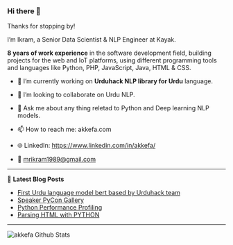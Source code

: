 ### Hi there 👋

Thanks for stopping by!

I’m Ikram, a Senior Data Scientist & NLP Engineer at Kayak.

**8 years of work experience** in the software development field, building projects for the web and IoT platforms, using different programming tools and languages like Python, PHP, JavaScript, Java, HTML & CSS.

- 🔭 I’m currently working on **Urduhack NLP library for Urdu** language.

- 👯 I’m looking to collaborate on Urdu NLP.

- 💬 Ask me about any thing reletad to Python and Deep learning NLP models.

- 📫 How to reach me: akkefa.com

- 🌐 LinkedIn: https://www.linkedin.com/in/akkefa/

- 📧 mrikram1989@gmail.com

---

📕 **Latest Blog Posts**
<!-- BLOG-POST-LIST:START -->
- [First Urdu language model bert based by Urduhack team](https://akkefa.github.io/blog/posts/2020/08/urdu-language-model-bert-based-by-urduhack-team/)
- [Speaker PyCon Gallery](https://akkefa.github.io/blog/posts/2018/04/pycon/)
- [Python Performance Profiling](https://akkefa.github.io/blog/posts/2018/08/python-performance-profiling/)
- [Parsing HTML with PYTHON](https://akkefa.github.io/blog/posts/2017/01/parsing-html-with-python/)
<!-- BLOG-POST-LIST:END -->

---

<img align="left" alt="akkefa Github Stats" src="https://github-readme-stats.vercel.app/api?username=akkefa&show_icons=true&hide_border=true" />
